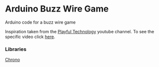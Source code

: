 # Arduino Buzz Wire Game
Arduino code for a buzz wire game

Inspiration taken from the [Playful Technology](https://www.youtube.com/channel/UCF8H7dYHK6AvJF0EVonO3cw) youtube channel. To see the specific video click [here](https://www.youtube.com/watch?v=nG2siafMz_c).

### Libraries
[Chrono](https://github.com/SofaPirate/Chrono)
